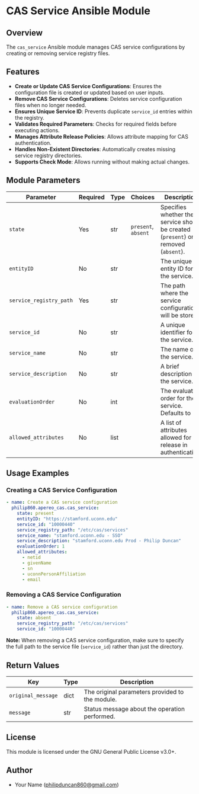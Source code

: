 # CAS Service Ansible Module

## Overview
The `cas_service` Ansible module manages CAS service configurations by creating or removing service registry files.

## Features
- **Create or Update CAS Service Configurations**: Ensures the configuration file is created or updated based on user inputs.
- **Remove CAS Service Configurations**: Deletes service configuration files when no longer needed.
- **Ensures Unique Service ID**: Prevents duplicate `service_id` entries within the registry.
- **Validates Required Parameters**: Checks for required fields before executing actions.
- **Manages Attribute Release Policies**: Allows attribute mapping for CAS authentication.
- **Handles Non-Existent Directories**: Automatically creates missing service registry directories.
- **Supports Check Mode**: Allows running without making actual changes.

## Module Parameters

| Parameter               | Required | Type   | Choices    | Description |
|-------------------------|----------|--------|------------|-------------|
| `state`                 | Yes      | str    | `present`, `absent` | Specifies whether the service should be created (`present`) or removed (`absent`). |
| `entityID`              | No       | str    |            | The unique entity ID for the service. |
| `service_registry_path` | Yes      | str    |            | The path where the service configuration will be stored. |
| `service_id`           | No       | str    |            | A unique identifier for the service. |
| `service_name`         | No       | str    |            | The name of the service. |
| `service_description`  | No       | str    |            | A brief description of the service. |
| `evaluationOrder`       | No       | int    |            | The evaluation order for the service. Defaults to `1`. |
| `allowed_attributes`   | No       | list   |            | A list of attributes allowed for release in authentication. |

## Usage Examples

### Creating a CAS Service Configuration
```yaml
- name: Create a CAS service configuration
  philip860.apereo_cas.cas_service:
    state: present
    entityID: "https://stamford.uconn.edu"
    service_id: "10000440"
    service_registry_path: "/etc/cas/services"
    service_name: "stamford.uconn.edu - SSO"
    service_description: "stamford.uconn.edu Prod - Philip Duncan"
    evaluationOrder: 1
    allowed_attributes:
      - netid
      - givenName
      - sn
      - uconnPersonAffiliation
      - email
```

### Removing a CAS Service Configuration
```yaml
- name: Remove a CAS service configuration
  philip860.apereo_cas.cas_service:
    state: absent
    service_registry_path: "/etc/cas/services"
    service_id: "10000440"
```
**Note:** When removing a CAS service configuration, make sure to specify the full path to the service file (`service_id`) rather than just the directory.

## Return Values

| Key                | Type   | Description |
|--------------------|--------|-------------|
| `original_message` | dict   | The original parameters provided to the module. |
| `message`          | str    | Status message about the operation performed. |

## License
This module is licensed under the GNU General Public License v3.0+.

## Author
- Your Name (philipduncan860@gmail.com)

